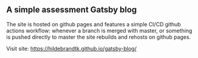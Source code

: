 ## A simple assessment Gatsby blog

The site is hosted on github pages and features a simple CI/CD github actions workflow: whenever a branch is merged with master, or something is pushed directly to master the site rebuilds and rehosts on github pages.

Visit site: https://hildebrandtk.github.io/gatsby-blog/




